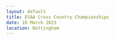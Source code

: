 ```yaml
---
layout: default
title: ESAA Cross Country Championships
date: 18 March 2023
location: Nottingham
---
```

